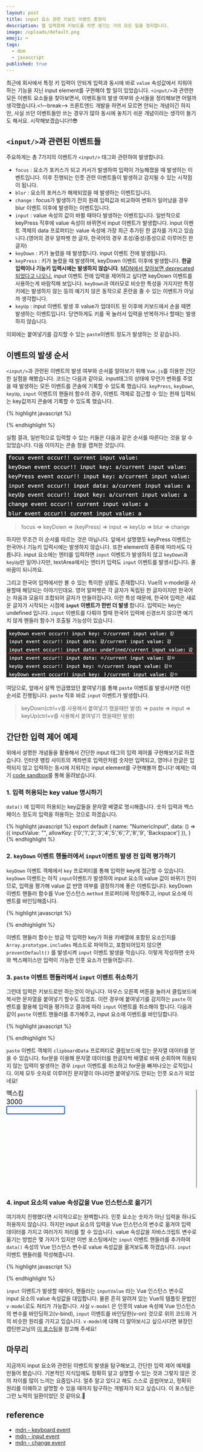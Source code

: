 ```yaml
---
layout: post
title: input 요소 관련 키보드 이벤트 총정리
description: 웹 입력창에 키보드를 치면 생기는 거의 모든 일을 정리합니다.
image: /uploads/default.png
emoji: ⌨️
tags:
  - dom
  - javascript
published: true
---
```


최근에 회사에서 특정 키 입력이 안되게 입력과 동시에 바로 `value` 속성값에서 지워야 하는 기능을 지닌 input element를 구현해야 할 일이 있었습니다. `<input/>`과 관련한 모든 이벤트 요소들을 찾아보면서, 이벤트들의 발생 여부와 순서들을 정리해보면 어떨까 생각했습니다.<!–-break-–> 프론트엔드 개발을 하면서 모르면 안되는 개념이긴 하지만, 사실 쓰던 이벤트들만 쓰는 경우가 많아 동시에 놓치기 쉬운 개념이라는 생각이 들기도 해서요. 시작해보겠습니다!!😎

## `<input/>`과 관련된 이벤트들

주요하게는 총 7가지의 이벤트가 `<input/>` 태그와 관련하여 발생합니다. 

- `focus` : 요소가 포커스가 되고 커서가 발생하여 입력이 가능해졌을 때 발생하는 이벤트입니다. 이후 진행되는 인풋 관련 이벤트들이 발생하고 감지될 수 있는 시작점이 됩니다.
- `blur` : 요소의 포커스가 해제되었을 때 발생하는 이벤트입니다.
- `change` : focus가 발생하기 전의 원래 입력값과 비교하여 변화가 일어났을 경우 blur 이벤트 이후에 발생하는 이벤트입니다.
- `input` : value 속성의 값이 바뀔 때마다 발생하는 이벤트입니다. 일반적으로 keyPress 직후에 value 속성이 바뀌면서 input 이벤트가 발생합니다. input 이벤트 객체의 data 프로퍼티는 value 속성에 가장 최근 추가된 한 글자를 가지고 있습니다.(영어의 경우 알파벳 한 글자, 한국어의 경우 초성/중성/종성으로 이루어진 한 글자)
- `keyDown` : 키가 눌렸을 때 발생합니다. input 이벤트 전에 발생됩니다.
- `keyPress` : 키가 눌렸을 때 발생하며, keyDown 이벤트 이후에 발생합니다. **한글 입력이나 기능키 입력시에는 발생하지 않습니다**. [MDN에서 찾아보면 deprecated 되었다고 나오니](https://developer.mozilla.org/en-US/docs/Web/API/Document/keypress_event), input 이벤트 전에 입력을 제어하고 싶다면 keyDown 이벤트를 사용하는게 바람직해 보입니다. `keyDown`과 여러모로 비슷한 특성을 가지지만 특정 키에는 발생하지 않는 등의 예기치 않은 동작으로 혼란을 줄 수 있는 이벤트가 아닐까 생각합니다.
- `keyUp` : input 이벤트 발생 후 value가 업데이트 된 이후에 키보드에서 손을 떼면 발생하는 이벤트입니다. 당연하게도 키를 꾹 눌러서 입력을 반복하거나 할때는 발생하지 않습니다.

이외에는 붙여넣기를 감지할 수 있는 `paste`이벤트 정도가 발생하는 것 같습니다.

## 이벤트의 발생 순서

`<input/>`과 관련된 이벤트의 발생 여부와 순서를 알아보기 위해 `Vue.js`를 이용한 간단한 실험을 해봤습니다. 코드는 다음과 같아요. input태그의 상태에 무언가 변화를 주었을 때 발생하는 모든 이벤트를 콘솔에 기록할 수 있도록 했습니다.  `keyPress`, `keyDown`, `keyUp`, `input` 이벤트의 핸들러 함수의 경우, 이벤트 객체로 접근할 수 있는 현재 입력되는 key값까지 콘솔에 기록할 수 있도록 했습니다. 

{% highlight javascript %}

<template>
  <div id="app">
    <input
      v-model="inputValue"
      @focus="onFocus"
      @blur="onBlur"
      @keydown="onKeyDown"
      @keypress="onKeyPress"
      @keyup="onKeyUp"
      @input="onInput"
      @change="onChange"
    />
  </div>
</template>

<script>
export default {
  name: "App",
  data: () => ({
    inputValue: "",
  }),
  methods: {
    onFocus(e) {
      console.log("focus event occur!!", `current input value: ${e.target.value}`);
    },
    onBlur(e) {
      console.log("blur event occur!!", `current input value: ${e.target.value}`);
    },
    onKeyPress(e) {
      console.log("keyPress event occur!!", `input key: ${e.key}/current input value: ${e.target.value}`);
    },
    onKeyDown(e) {
      console.log("keyDown event occur!!", `input key: ${e.key}/current input value: ${e.target.value}`);
    },
    onBeforeInput(e) {
      console.log("input event occur!!", `input key: ${e.data}/current input value: ${e.target.value}`);
    },
    onInput(e) {
      console.log("input event occur!!", `input data: ${e.data}/current input value: ${e.target.value}`);
    },
    onKeyUp(e) {
      console.log("keyUp event occur!!", `input key: ${e.key}/current input value: ${e.target.value}`);
    },
    onChange(e) {
      console.log("change event occur!!", `current input value: ${e.target.value}`);
    },
    onPaste(e) {
      console.log("paste event occur!!", `current input value: ${e.target.value}`);
    },
  },
};
</script>
{% endhighlight %}

실험 결과, 일반적으로 입력할 수 있는 키들은 다음과 같은 순서를 따른다는 것을 알 수 있었습니다. 다음 이미지는 콘솔 창을 캡쳐한 것입니다.

![key](../uploads/keyboard-event/keyevent_1.png)

> focus => keyDown => (keyPress) => input => keyUp => blur => change

하지만 무조건 이 순서를 따르는 것은 아닙니다. 앞에서 설명했듯 keyPress 이벤트는 한국어나 기능키 입력시에는 발생하지 않습니다. 또한 element의 종류에 따라서도 다릅니다. input 요소에는 엔터를 입력하면 `input` 이벤트가 발생하지 않고 `keyDown`과 `keyUp`만 일어나지만, textArea에서는 엔터키 입력도 `input` 이벤트를 발생시킵니다. 줄바꿈이 되니까요. 

그리고 한국어 입력에서만 볼 수 있는 특이한 상황도 존재합니다. Vue의 v-model을 사용할때 해당되는 이야기인데요. 영어 알파벳은 각 글자가 독립된 한 글자이지만 한국어는 자음과 모음이 조합되어 글자가 만들어집니다. 이런 특성 때문에, 한국어 입력은 새로운 글자가 시작되는 시점에 **`input` 이벤트가 한번 더 발생** 합니다. 입력되는 key는 undefined 입니다. `input` 이벤트를 다뤄야 할때 한국어 입력에 신경쓰지 않으면 예기치 않게 핸들러 함수가 호출될 가능성이 있습니다.

![key](../uploads/keyboard-event/keyevent_2.png)


여담으로, 앞에서 살짝 언급했었던 붙여넣기를 통해 `paste` 이벤트를 발생시키면 이런 순서로 진행됩니다.  `paste` 직후 바로 `input` 이벤트가 발생합니다. 

>keyDown(ctrl+v를 사용해서 붙여넣기 했을때만 발생) => paste => input => keyUp(ctrl+v를 사용해서 붙여넣기 했을때만 발생)


## 간단한 입력 제어 예제

위에서 설명한 개념들을 활용해서 간단한 input 태그의 입력 제어를 구현해보기로 하겠습니다. 인터넷 뱅킹 사이트의 계좌번호 입력란처럼 숫자만 입력되고, 영어나 한글은 입력되지 않고 입력하는 동시에 지워지는 input element를 구현해볼까 합니다! 예제는 여기 [code sandbox](https://codesandbox.io/s/numeric-only-input-5e8ji?file=/src/App.vue)를 통해 올려놨습니다. 

### 1. 입력 허용되는 key value 명시하기

`data()` 에 입력이 허용되는 key값들을 문자열 배열로 명시해줍니다. 숫자 입력과 백스페이스 정도의 입력을 허용하는 것으로 하겠습니다.

{% highlight javascript %}
export default {
  name: "NumericInput",
  data: () => ({
    inputValue: "",
    allowKey: ['0','1','2','3','4','5','6','7','8','9', 'Backspace']
  }),
}
{% endhighlight %}

### 2. `keyDown` 이벤트 핸들러에서 `input`이벤트 발생 전 입력 평가하기

`keyDown` 이벤트 객체에서 `key` 프로퍼티를 통해 입력한 key에 접근할 수 있습니다. `keyDown` 이벤트는 아직 `input`이벤트가 발생하여 input 요소의 value 값이 바뀌기 전이므로, 입력을 평가해 value 값 반영 여부를 결정하기에 좋은 이벤트입니다. keyDown 이벤트 핸들러 함수를 Vue 인스턴스 `method` 프로퍼티에 작성해주고, input 요소에 이벤트를 바인딩해줍니다. 

{% highlight javascript %}
<template>
  <div id="app">
    <input
      @keydown="onKeyDown"
    />
  </div>
</template>

<script>
export default {
  name: "NumericInput",,
  data: () => ({
    inputValue: "",
    allowKey: ['0','1','2','3','4','5','6','7','8','9', 'Backspace']
  }),
  methods: {
    onKeyDown(e) {
      if(!this.allowKey.includes(e.key)) {
        e.preventDefault()
      }
    },
  },
};
</script>
{% endhighlight %}

이벤트 핸들러 함수는 방금 막 입력한 key가 허용 키배열에 포함된 요소인지를 `Array.prototype.includes` 메소드로 파악하고, 포함되어있지 않으면 `preventDefault()` 를 발생시켜 `input` 이벤트 발생을 막습니다. 이렇게 작성하면 숫자와 백스페이스만 입력이 가능한 인풋 요소가 만들어집니다.

### 3. `paste` 이벤트 핸들러에서 `input` 이벤트 취소하기

그런데 입력은 키보드로만 하는것이 아닙니다. 마우스 오른쪽 버튼을 눌러서 클립보드에 복사한 문자열을 붙여넣기 할수도 있겠죠. 이런 경우에 붙여넣기를 감지하는 `paste` 이벤트를 활용해 입력을 평가하고 결과에 따라 `input` 이벤트를 취소해야 합니다. 다음과 같이 `paste` 이벤트 핸들러를 추가해주고, input 요소에 이벤트를 바인딩합니다.

{% highlight javascript %}

<template>
  <div id="app">
    <input
      @keydown="onKeyDown"
      @paste="onPaste"
    />
  </div>
</template>

<script>
export default {
  name: "NumericInput",,
  data: () => ({
    inputValue: "",
    allowKey: ['0','1','2','3','4','5','6','7','8','9', 'Backspace']
  }),
  methods: {
    onKeyDown(e) {
      if(!this.allowKey.includes(e.key)) {
        e.preventDefault()
      }
    },
    onPaste(e) {
      const pasteData = e.clipboardData.getData('text')
      for (const data of pasteData.split('')) {
         if(!this.allowKey.includes(data)) {
          e.preventDefault()
          break
        }
      }
    },
  },
};
</script>
{% endhighlight %}

`paste` 이벤트 객체의 `clipboardData` 프로퍼티로 클립보드에 있는 문자열 데이터를 얻을 수 있습니다. for문을 이용해 문자열 데이터를 한글자씩 배열로 바꿔 순회하며 허용되지 않는 입력이 발생하는 경우 `input` 이벤트를 취소하고 for문을 빠져나오는 로직입니다. 이제 모두 숫자로 이루어진 문자열이 아니라면 붙여넣기도 안되는 인풋 요소가 되었네요! 

![gif](../uploads/keyboard-event/keyevent.gif)

### 4. input 요소의 value 속성값을 Vue 인스턴스로 옮기기

여기까지 진행했다면 시각적으로는 완벽합니다. 인풋 요소는 숫자가 아닌 입력을 하나도 허용하지 않습니다. 하지만 input 요소의 입력을 Vue 인스턴스의 변수로 옮겨야 입력 데이터를 가지고 여러가지 처리를 할 수 있습니다. value 속성값을 자바스크립트 변수로 옮기는 방법은 몇 가지가 있지만 이번 포스팅에서는 `input` 이벤트 핸들러를 추가하여 `data()` 속성의 Vue 인스턴스 변수로 value 속성값을 옮겨보도록 하겠습니다. `input` 이벤트 핸들러를 작성해줍니다.

{% highlight javascript %}
<template>
  <div id="app">
    <input
      @keydown="onKeyDown"
      @paste="onPaste"
      @input="onInput"
    />
  </div>
</template>

<script>
export default {
  name: "NumericInput",
  data: () => ({
    inputValue: "",
    allowKey: ['0','1','2','3','4','5','6','7','8','9', 'Backspace']
  }),
  methods: {
    onKeyDown(e) {
      if(!this.allowKey.includes(e.key)) {
        e.preventDefault()
      }
    },
    onPaste(e) {
      const pasteData = e.clipboardData.getData('text')
      for (const data of pasteData.split('')) {
         if(!this.allowKey.includes(data)) {
          e.preventDefault()
          break
        }
      }
    },
    onInput(e) {
      this.inputValue = e.target.value
    },
  },
};
</script>
{% endhighlight %}

`input` 이벤트가 발생할 때마다, 핸들러는 `inputValue` 라는 Vue 인스턴스 변수로 input 요소의 value 속성값을 대입합니다. 물론 흔히 알려져 있는 Vue의 템플릿 문법인 `v-model`로도 처리가 가능합니다. 사실 `v-model` 은 인풋의 value 속성에 Vue 인스턴스의 변수를 바인딩하고(v-bind), `input` 이벤트를 바인딩한(v-on) 것으로 위의 코드와 거의 비슷한 원리를 가지고 있습니다. `v-model`에 대해 더 알아보시고 싶으시다면 뷰장인 캡틴판교님의 [이 포스팅](https://joshua1988.github.io/web-development/vuejs/v-model-usage/)을 참고해 주세요!

## 마무리

지금까지 input 요소와 관련된 이벤트의 발생을 탐구해보고, 간단한 입력 제어 예제를 만들어 봤습니다. 기본적인 지식임에도 정확히 알고 설명할 수 있는 것과 그렇지 않은 것의 차이를 많이 느끼는 요즘입니다. 얼추 알고 있다고 해도 스스로 곱씹어보고, 정확히 원리를 이해하고 설명할 수 있을 때까지 탐구하는 개발자가 되고 싶습니다. 이 포스팅은 그런 노력의 일환이었던 것 같아요.🧐

## reference

- [mdn - keyboard event](https://developer.mozilla.org/en-US/docs/Web/API/KeyboardEvent)
- [mdn - input event](https://developer.mozilla.org/ko/docs/Web/API/HTMLElement/input_event)
- [mdn - change event](https://developer.mozilla.org/en-US/docs/Web/API/HTMLElement/change_event)